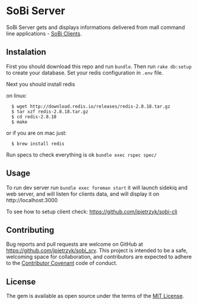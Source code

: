 # SoBi Server

SoBi Server gets and displays informations delivered from mall command line applications - [SoBi Clients](https://github.com/jpietrzyk/sobi-cli).

## Instalation

First you should download this repo and run `bundle`. Then run `rake db:setup` to create your database. Set your redis configuration in `.env` file.

Next you should install redis

on linux:
```
  $ wget http://download.redis.io/releases/redis-2.8.18.tar.gz
  $ tar xzf redis-2.8.18.tar.gz
  $ cd redis-2.8.18
  $ make
```

or if you are on mac just:
```
  $ brew install redis
```

Run specs to check everything is ok `bundle exec rspec spec/`

## Usage

To run dev server run `bundle exec foreman start` it will launch sidekiq and web server, and will listen for clients data, and will display it on http://localhost:3000

To see how to setup client check: https://github.com/jpietrzyk/sobi-cli

## Contributing

Bug reports and pull requests are welcome on GitHub at https://github.com/jpietrzyk/sobi_srv. This project is intended to be a safe, welcoming space for collaboration, and contributors are expected to adhere to the [Contributor Covenant](http://contributor-covenant.org) code of conduct.


## License

The gem is available as open source under the terms of the [MIT License](http://opensource.org/licenses/MIT).
